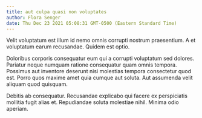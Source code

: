 ```yaml
---
title: aut culpa quasi non voluptates
author: Flora Senger
date: Thu Dec 23 2021 05:08:31 GMT-0500 (Eastern Standard Time)
---
```

Velit voluptatum est illum id nemo omnis corrupti nostrum praesentium. A et voluptatum earum recusandae. Quidem est optio.

 Doloribus corporis consequatur eum qui a corrupti voluptatum sed dolores. Pariatur neque numquam ratione consequatur quam omnis tempora. Possimus aut inventore deserunt nisi molestias tempora consectetur quod est. Porro quos maxime amet quia cumque aut soluta. Aut assumenda velit aliquam quod quisquam.

 Debitis ab consequatur. Recusandae explicabo qui facere ex perspiciatis mollitia fugit alias et. Repudiandae soluta molestiae nihil. Minima odio aperiam.